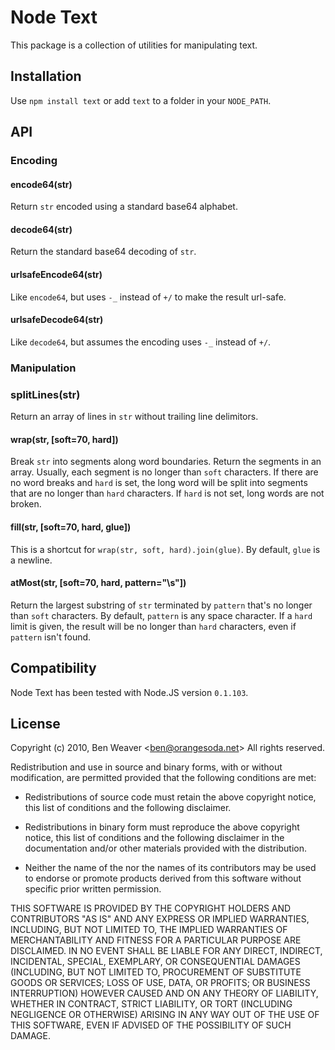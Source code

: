 # Node Text #

This package is a collection of utilities for manipulating text.

## Installation ##

Use `npm install text` or add `text` to a folder in your `NODE_PATH`.

## API ##

### Encoding ###

#### encode64(str) ####

Return `str` encoded using a standard base64 alphabet.

#### decode64(str) ####

Return the standard base64 decoding of `str`.

#### urlsafeEncode64(str) ####

Like `encode64`, but uses `-_` instead of `+/` to make the result
url-safe.

#### urlsafeDecode64(str) ####

Like `decode64`, but assumes the encoding uses `-_` instead of `+/`.

### Manipulation ###

### splitLines(str) ###

Return an array of lines in `str` without trailing line delimitors.

#### wrap(str, [soft=70, hard]) ####

Break `str` into segments along word boundaries.  Return the segments
in an array.  Usually, each segment is no longer than `soft`
characters.  If there are no word breaks and `hard` is set, the long
word will be split into segments that are no longer than `hard`
characters.  If `hard` is not set, long words are not broken.

#### fill(str, [soft=70, hard, glue]) ####

This is a shortcut for `wrap(str, soft, hard).join(glue)`.  By
default, `glue` is a newline.

#### atMost(str, [soft=70, hard, pattern="\\s"]) ####

Return the largest substring of `str` terminated by `pattern` that's
no longer than `soft` characters.  By default, `pattern` is any space
character.  If a `hard` limit is given, the result will be no longer
than `hard` characters, even if `pattern` isn't found.

## Compatibility ##

Node Text has been tested with Node.JS version `0.1.103`.

## License ##

Copyright (c) 2010, Ben Weaver &lt;ben@orangesoda.net&gt;
All rights reserved.

Redistribution and use in source and binary forms, with or without
modification, are permitted provided that the following conditions are
met:

* Redistributions of source code must retain the above copyright
  notice, this list of conditions and the following disclaimer.

* Redistributions in binary form must reproduce the above copyright
  notice, this list of conditions and the following disclaimer in the
  documentation and/or other materials provided with the distribution.

* Neither the name of the <organization> nor the names of its
  contributors may be used to endorse or promote products derived from
  this software without specific prior written permission.

THIS SOFTWARE IS PROVIDED BY THE COPYRIGHT HOLDERS AND CONTRIBUTORS
"AS IS" AND ANY EXPRESS OR IMPLIED WARRANTIES, INCLUDING, BUT NOT
LIMITED TO, THE IMPLIED WARRANTIES OF MERCHANTABILITY AND FITNESS FOR
A PARTICULAR PURPOSE ARE DISCLAIMED. IN NO EVENT SHALL <COPYRIGHT
HOLDER> BE LIABLE FOR ANY DIRECT, INDIRECT, INCIDENTAL, SPECIAL,
EXEMPLARY, OR CONSEQUENTIAL DAMAGES (INCLUDING, BUT NOT LIMITED TO,
PROCUREMENT OF SUBSTITUTE GOODS OR SERVICES; LOSS OF USE, DATA, OR
PROFITS; OR BUSINESS INTERRUPTION) HOWEVER CAUSED AND ON ANY THEORY OF
LIABILITY, WHETHER IN CONTRACT, STRICT LIABILITY, OR TORT (INCLUDING
NEGLIGENCE OR OTHERWISE) ARISING IN ANY WAY OUT OF THE USE OF THIS
SOFTWARE, EVEN IF ADVISED OF THE POSSIBILITY OF SUCH DAMAGE.

